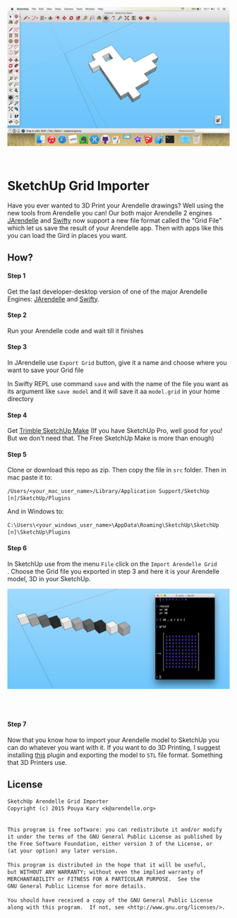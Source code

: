 ![](bigimage.png)

<br />

# SketchUp Grid Importer
Have you ever wanted to 3D Print your Arendelle drawings? Well using the new tools from Arendelle you can! Our both major Arendelle 2 engines [JArendelle](https://github.com/arendelle/jarendelle) and [Swifty](https://github.com/arendelle/swifty) now support a new file format called the "Grid File" which let us save the result of your Arendelle app. Then with apps like this you can load the Gird in places you want.

## How?
#### Step 1
Get the last developer-desktop version of one of the major Arendelle Engines: [JArendelle](https://github.com/arendelle/jarendelle) and [Swifty](https://github.com/arendelle/swifty).

#### Step 2
Run your Arendelle code and wait till it finishes

#### Step 3
In JArendelle use `Export Grid` button, give it a name and choose where you want to save your Grid file

In Swifty REPL use command `save` and with the name of the file you want as its argument like `save model` and it will save it aa `model.grid` in your home directory

#### Step 4
Get [Trimble SketchUp Make](http://www.sketchup.com/products/sketchup-make) (If you have SketchUp Pro, well good for you! But we don't need that. The Free SketchUp Make is more than enough)

#### Step 5
Clone or download this repo as zip. Then copy the file in `src` folder. Then in mac paste it to:

```
/Users/<your_mac_user_name>/Library/Application Support/SketchUp [n]/SketchUp/Plugins
```

And in Windows to:

```
C:\Users\<your_windows_user_name>\AppData\Roaming\SketchUp\SketchUp [n]\SketchUp\Plugins
```

#### Step 6
In SketchUp use from the menu `File` click on the `Import Arendelle Grid	`. Choose the Grid file you exported in step 3 and here it is your Arendelle model, 3D in your SketchUp.

![](image.png)

<br /><br />

#### Step 7
Now that you know how to import your Arendelle model to SketchUp you can do whatever you want with it. If you want to do 3D Printing, I suggest installing [this](https://extensions.sketchup.com/en/content/sketchup-stl) plugin and exporting the model to `STL` file format. Something that 3D Printers use.


## License

```
SketchUp Arendelle Grid Importer
Copyright (c) 2015 Pouya Kary <k@arendelle.org>


This program is free software: you can redistribute it and/or modify
it under the terms of the GNU General Public License as published by
the Free Software Foundation, either version 3 of the License, or
(at your option) any later version.

This program is distributed in the hope that it will be useful,
but WITHOUT ANY WARRANTY; without even the implied warranty of
MERCHANTABILITY or FITNESS FOR A PARTICULAR PURPOSE.  See the
GNU General Public License for more details.

You should have received a copy of the GNU General Public License
along with this program.  If not, see <http://www.gnu.org/licenses/>.
```

